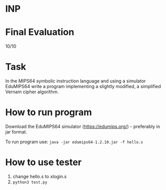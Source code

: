 # INP

Final Evaluation
==================
10/10

Task
===============

In the MIPS64 symbolic instruction language and using a simulator
EduMIPS64 write a program implementing a slightly modified,
a simplified Vernam cipher algorithm.


How to run program
=====

Download the EduMIPS64 simulator (https://edumips.org/) - preferably in jar format.

To run program use:
  ```java -jar edumips64-1.2.10.jar -f hello.s```

How to use tester
=====
  1) change hello.s to xlogin.s
  2) ```python3 test.py```
